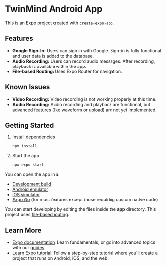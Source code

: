 # TwinMind Android App

This is an [Expo](https://expo.dev) project created with [`create-expo-app`](https://www.npmjs.com/package/create-expo-app).

## Features

- **Google Sign-In:** Users can sign in with Google. Sign-in is fully functional and user data is added to the database.
- **Audio Recording:** Users can record audio messages. After recording, playback is available within the app.
- **File-based Routing:** Uses Expo Router for navigation.

## Known Issues

- **Video Recording:** Video recording is not working properly at this time.
- **Audio Recording:** Audio recording and playback are functional, but advanced features (like waveform or upload) are not yet implemented.

## Getting Started

1. Install dependencies

   ```bash
   npm install
   ```

2. Start the app

   ```bash
   npx expo start
   ```

You can open the app in a:

- [Development build](https://docs.expo.dev/develop/development-builds/introduction/)
- [Android emulator](https://docs.expo.dev/workflow/android-studio-emulator/)
- [iOS simulator](https://docs.expo.dev/workflow/ios-simulator/)
- [Expo Go](https://expo.dev/go) (for most features except those requiring custom native code)

You can start developing by editing the files inside the **app** directory. This project uses [file-based routing](https://docs.expo.dev/router/introduction).

## Learn More

- [Expo documentation](https://docs.expo.dev/): Learn fundamentals, or go into advanced topics with our [guides](https://docs.expo.dev/guides).
- [Learn Expo tutorial](https://docs.expo.dev/tutorial/introduction/): Follow a step-by-step tutorial where you'll create a project that runs on Android, iOS, and the web.
